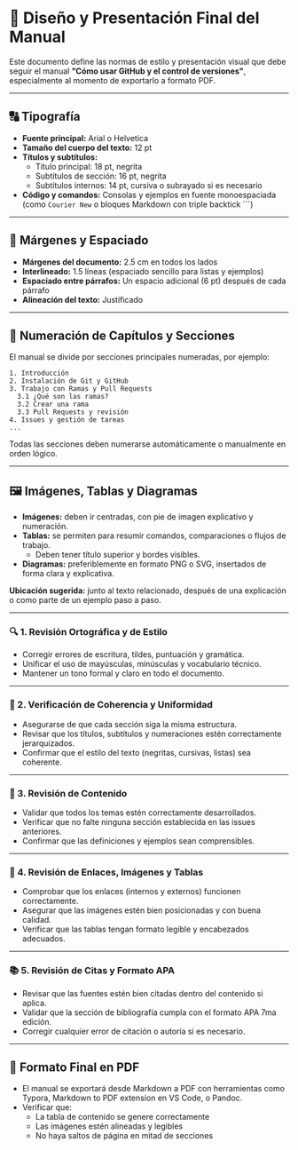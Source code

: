 # 🎨 Diseño y Presentación Final del Manual

Este documento define las normas de estilo y presentación visual que debe seguir el manual **"Cómo usar GitHub y el control de versiones"**, especialmente al momento de exportarlo a formato PDF.

---

## 🔠 Tipografía

- **Fuente principal:** Arial o Helvetica
- **Tamaño del cuerpo del texto:** 12 pt
- **Títulos y subtítulos:**
  - Título principal: 18 pt, negrita
  - Subtítulos de sección: 16 pt, negrita
  - Subtítulos internos: 14 pt, cursiva o subrayado si es necesario
- **Código y comandos:** Consolas y ejemplos en fuente monoespaciada (como `Courier New` o bloques Markdown con triple backtick ```)

---

## 📏 Márgenes y Espaciado

- **Márgenes del documento:** 2.5 cm en todos los lados
- **Interlineado:** 1.5 líneas (espaciado sencillo para listas y ejemplos)
- **Espaciado entre párrafos:** Un espacio adicional (6 pt) después de cada párrafo
- **Alineación del texto:** Justificado

---

## 🔢 Numeración de Capítulos y Secciones

El manual se divide por secciones principales numeradas, por ejemplo:

```
1. Introducción  
2. Instalación de Git y GitHub  
3. Trabajo con Ramas y Pull Requests  
  3.1 ¿Qué son las ramas?  
  3.2 Crear una rama  
  3.3 Pull Requests y revisión  
4. Issues y gestión de tareas  
...
```

Todas las secciones deben numerarse automáticamente o manualmente en orden lógico.

---

## 🖼️ Imágenes, Tablas y Diagramas

- **Imágenes:** deben ir centradas, con pie de imagen explicativo y numeración.
- **Tablas:** se permiten para resumir comandos, comparaciones o flujos de trabajo.
  - Deben tener título superior y bordes visibles.
- **Diagramas:** preferiblemente en formato PNG o SVG, insertados de forma clara y explicativa.

**Ubicación sugerida:** junto al texto relacionado, después de una explicación o como parte de un ejemplo paso a paso.

---

### 🔍 1. Revisión Ortográfica y de Estilo
- Corregir errores de escritura, tildes, puntuación y gramática.
- Unificar el uso de mayúsculas, minúsculas y vocabulario técnico.
- Mantener un tono formal y claro en todo el documento.

---

### 📐 2. Verificación de Coherencia y Uniformidad
- Asegurarse de que cada sección siga la misma estructura.
- Revisar que los títulos, subtítulos y numeraciones estén correctamente jerarquizados.
- Confirmar que el estilo del texto (negritas, cursivas, listas) sea coherente.

---

### 📑 3. Revisión de Contenido
- Validar que todos los temas estén correctamente desarrollados.
- Verificar que no falte ninguna sección establecida en las issues anteriores.
- Confirmar que las definiciones y ejemplos sean comprensibles.

---

### 🔗 4. Revisión de Enlaces, Imágenes y Tablas
- Comprobar que los enlaces (internos y externos) funcionen correctamente.
- Asegurar que las imágenes estén bien posicionadas y con buena calidad.
- Verificar que las tablas tengan formato legible y encabezados adecuados.

---

### 📚 5. Revisión de Citas y Formato APA
- Revisar que las fuentes estén bien citadas dentro del contenido si aplica.
- Validar que la sección de bibliografía cumpla con el formato APA 7ma edición.
- Corregir cualquier error de citación o autoría si es necesario.

---

## 📘 Formato Final en PDF

- El manual se exportará desde Markdown a PDF con herramientas como Typora, Markdown to PDF extension en VS Code, o Pandoc.
- Verificar que:
  - La tabla de contenido se genere correctamente
  - Las imágenes estén alineadas y legibles
  - No haya saltos de página en mitad de secciones